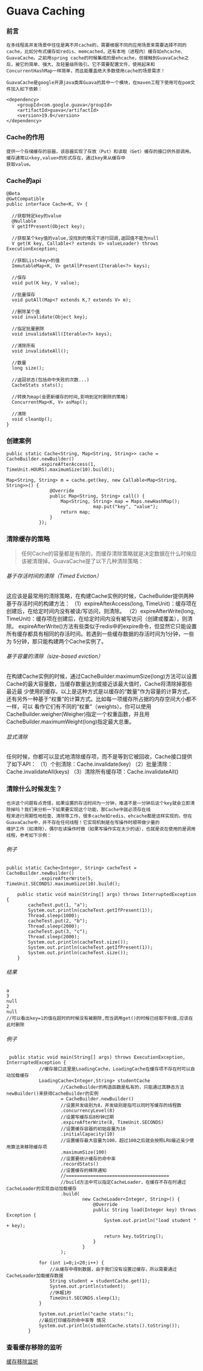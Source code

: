 # Guava Caching

### 前言
```
在多线程高并发场景中往往是离不开cache的，需要根据不同的应用场景来需要选择不同的cache，比如分布式缓存如redis、memcached，还有本地（进程内）缓存如ehcache、GuavaCache。之前用spring cache的时候集成的是ehcache，但接触到GuavaCache之后，被它的简单、强大、及轻量级所吸引。它不需要配置文件，使用起来和ConcurrentHashMap一样简单，而且能覆盖绝大多数使用cache的场景需求！

GuavaCache是google开源java类库Guava的其中一个模块，在maven工程下使用可在pom文件加入如下依赖：
```

```
<dependency>  
    <groupId>com.google.guava</groupId>  
    <artifactId>guava</artifactId>  
    <version>19.0</version>  
</dependency>  
```

### Cache的作用
```
提供一个存储缓存的容器，该容器实现了存放（Put）和读取（Get）缓存的接口供外部调用。 缓存通常以<key,value>的形式存在，通过key来从缓存中
获取value。
```
### Cache的api
```
@Beta
@GwtCompatible
public interface Cache<K, V> {

  //获取特定key的value
  @Nullable
  V getIfPresent(Object key);

  //获取某个key值的value,没找到的情况下进行回调,返回值不能为null
  V get(K key, Callable<? extends V> valueLoader) throws ExecutionException;

  //获取List<key>的值
  ImmutableMap<K, V> getAllPresent(Iterable<?> keys);

  //保存
  void put(K key, V value);

  //批量保存
  void putAll(Map<? extends K,? extends V> m);

  //删除某个值
  void invalidate(Object key);

  //指定批量删除
  void invalidateAll(Iterable<?> keys);

  //清除所有
  void invalidateAll();

  //数量
  long size();

  //返回状态(包括命中失败的次数...)
  CacheStats stats();

  //转换为map(会更新缓存的时间,影响到定时删除的策略)
  ConcurrentMap<K, V> asMap();

  //清除
  void cleanUp();
}

```

### 创建案例
```
public static Cache<String, Map<String, String>> cache = CacheBuilder.newBuilder()
			.expireAfterAccess(1, TimeUnit.HOURS).maximumSize(10).build();

Map<String, String> m = cache.get(key, new Callable<Map<String, String>>() {
				@Override
				public Map<String, String> call() {
					Map<String, String> map = Maps.newHashMap();
                    			map.put("key", "value");
					return map;
				}
			});

```

### 清除缓存的策略

> 任何Cache的容量都是有限的，而缓存清除策略就是决定数据在什么时候应该被清理掉。GuavaCache提了以下几种清除策略：

###### 基于存活时间的清除（Timed Eviction）

这应该是最常用的清除策略，在构建Cache实例的时候，CacheBuilder提供两种基于存活时间的构建方法：
（1）expireAfterAccess(long, TimeUnit)：缓存项在创建后，在给定时间内没有被读/写访问，则清除。
（2）expireAfterWrite(long, TimeUnit)：缓存项在创建后，在给定时间内没有被写访问（创建或覆盖），则清除。
expireAfterWrite()方法有些类似于redis中的expire命令，但显然它只能设置所有缓存都具有相同的存活时间。若遇到一些缓存数据的存活时间为1分钟，一些为
5分钟，那只能构建两个Cache实例了。

###### 基于容量的清除（size-based eviction）

在构建Cache实例的时候，通过CacheBuilder.maximumSize(long)方法可以设置Cache的最大容量数，当缓存数量达到或接近该最大值时，Cache将清除掉那些最近最
少使用的缓存。以上是这种方式是以缓存的“数量”作为容量的计算方式，还有另外一种基于“权重”的计算方式。比如每一项缓存所占据的内存空间大小都不一样，可以
看作它们有不同的“权重”（weights）。你可以使用CacheBuilder.weigher(Weigher)指定一个权重函数，并且用CacheBuilder.maximumWeight(long)指定最大总重。

###### 显式清除

任何时候，你都可以显式地清除缓存项，而不是等到它被回收，Cache接口提供了如下API：
（1）个别清除：Cache.invalidate(key)
（2）批量清除：Cache.invalidateAll(keys)
（3）清除所有缓存项：Cache.invalidateAll()

### 清除什么时候发生？
```
也许这个问题有点奇怪，如果设置的存活时间为一分钟，难道不是一分钟后这个key就会立即清除掉吗？我们来分析一下如果要实现这个功能，那Cache中就必须存在线
程来进行周期性地检查、清除等工作，很多cache如redis、ehcache都是这样实现的。但在GuavaCache中，并不存在任何线程！它实现机制是在写操作时顺带做少量的
维护工作（如清除），偶尔在读操作时做（如果写操作实在太少的话），也就是说在使用的是调用线程，参考如下示例：
```
###### 例子
```
public static Cache<Integer, String> cacheTest = CacheBuilder.newBuilder()
			.expireAfterWrite(5, TimeUnit.SECONDS).maximumSize(10).build();
	
	public static void main(String[] args) throws InterruptedException {
		cacheTest.put(1, "a");
		System.out.println(cacheTest.getIfPresent(1));
		Thread.sleep(1000);
		cacheTest.put(2, "b");
		Thread.sleep(2000);
		cacheTest.put(3, "c");
		Thread.sleep(2000);
		System.out.println(cacheTest.size());
		System.out.println(cacheTest.getIfPresent(1));
		System.out.println(cacheTest.size());
	}
```
###### 结果
```
a
3
null
2
null
//可以看出key=1的值在超时的时候没有被删除,而当调用get()的时候已经取不到值,应该在此时删除
```

###### 例子
```
 public static void main(String[] args) throws ExecutionException, InterruptedException {
	        //缓存接口这里是LoadingCache，LoadingCache在缓存项不存在时可以自动加载缓存
	        LoadingCache<Integer,String> studentCache
	                //CacheBuilder的构造函数是私有的，只能通过其静态方法newBuilder()来获得CacheBuilder的实例
	                = CacheBuilder.newBuilder()
	                //设置并发级别为8，并发级别是指可以同时写缓存的线程数
	                .concurrencyLevel(8)
	                //设置写缓存后8秒钟过期
	                .expireAfterWrite(8, TimeUnit.SECONDS)
	                //设置缓存容器的初始容量为10
	                .initialCapacity(10)
	                //设置缓存最大容量为100，超过100之后就会按照LRU最近虽少使用算法来移除缓存项
	                .maximumSize(100)
	                //设置要统计缓存的命中率
	                .recordStats()
	                //设置缓存的移除通知
	                //======================================
	                //build方法中可以指定CacheLoader，在缓存不存在时通过CacheLoader的实现自动加载缓存
	                .build(
	                        new CacheLoader<Integer, String>() {
	                            @Override
	                            public String load(Integer key) throws Exception {
	                                System.out.println("load student " + key);
	                               
	                                return key.toString();
	                            }
	                        }
	                );

	        for (int i=0;i<20;i++) {
	            //从缓存中得到数据，由于我们没有设置过缓存，所以需要通过CacheLoader加载缓存数据
	            String student = studentCache.get(1);
	            System.out.println(student);
	            //休眠1秒
	            TimeUnit.SECONDS.sleep(1);
	        }

	        System.out.println("cache stats:");
	        //最后打印缓存的命中率等 情况
	        System.out.println(studentCache.stats().toString());
	    }
```

### 查看缓存移除的监听
[缓存移除监听](http://blog.csdn.net/aitangyong/article/details/53127605)

